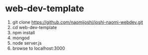 # web-dev-template

1. git clone https://github.com/naomijoshi/joshi-naomi-webdev.git
1. cd web-dev-template
1. npm install
1. mongod
1. node server.js
1. browse to localhost:3000
